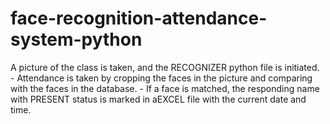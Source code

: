# face-recognition-attendance-system-python
A picture of the class is taken, and the RECOGNIZER python file is initiated. - Attendance is taken by cropping the faces in the picture and comparing with the faces in the database. - If a face is matched, the responding name with PRESENT status is marked in aEXCEL file with the current date and time.
